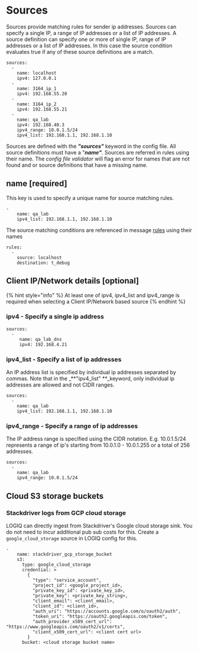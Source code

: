 # Sources

Sources provide matching rules for sender ip addresses. Sources can specify a single IP, a range of IP addresses or a list of IP addresses. A source definition can specify one or more of single IP, range of IP addresses or a list of IP addresses. In this case the source condition evaluates true if any of these source definitions are a match.

```
sources:
  -
    name: localhost
    ipv4: 127.0.0.1
  -
    name: 3164_ip_1
    ipv4: 192.168.55.20
  -
    name: 3164_ip_2
    ipv4: 192.168.55.21
  -
    name: qa_lab
    ipv4: 192.168.40.3
    ipv4_range: 10.0.1.5/24
    ipv4_list: 192.168.1.1, 192.168.1.10
```

Sources are defined with the _**"sources"**_ keyword in the config file. All source definitions must have a "_**name"**_. Sources are referred in rules using their name. The _config file validator_ will flag an error for names that are not found and or source definitions that have a missing name.

## name \[required]

This key is used to specify a unique name for source matching rules.

```
-
    name: qa_lab
    ipv4_list: 192.168.1.1, 192.168.1.10
```

The source matching conditions are referenced in message [rules](https://app.gitbook.com/flash-configuration/rules.md) using their names

```
rules:
  -
    source: localhost
    destination: t_debug
```

## Client IP/Network details \[optional]

{% hint style="info" %}
At least one of ipv4, ipv4\_list and ipv4\_range is required when selecting a Client IP/Network based source
{% endhint %}

### ipv4 - Specify a single ip address

```
sources:
  - 
     name: qa_lab_dns
     ipv4: 192.168.4.21
```

### ipv4\_list - Specify a list of ip addresses

An IP address list is specified by individual ip addresses separated by commas. Note that in the _**"ipv4\_list" **_keyword, only individual ip addresses are allowed and not CIDR ranges.

```
sources:
  -    
    name: qa_lab
    ipv4_list: 192.168.1.1, 192.168.1.10
```

### ipv4\_range - Specify a range of ip addresses

The IP address range is specified using the CIDR notation. E.g. 10.0.1.5/24 represents a range of ip's starting from 10.0.1.0 - 10.0.1.255 or a total of 256 addresses.

```
sources:
  -
    name: qa_lab
    ipv4_range: 10.0.1.5/24
```

## Cloud S3 storage buckets

### Stackdriver logs from GCP cloud storage

LOGIQ can directly ingest from Stackdriver's Google cloud storage sink. You do not need to incur additional pub sub costs for this. Create a `google_cloud_storage` source in LOGIQ config for this.

```
-
    name: stackdriver_gcp_storage_bucket
    s3:
      type: google_cloud_storage
      credential: >
        {
          "type": "service_account",
          "project_id": <google_project_id>,
          "private_key_id": <private_key_id>,
          "private_key": <private_key_string>,
          "client_email": <client_email>,
          "client_id": <client_id>,
          "auth_uri": "https://accounts.google.com/o/oauth2/auth",
          "token_uri": "https://oauth2.googleapis.com/token",
          "auth_provider_x509_cert_url": "https://www.googleapis.com/oauth2/v1/certs",
          "client_x509_cert_url": <client cert url>
        }
      bucket: <cloud storage bucket name>
```
